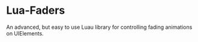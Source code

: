 # Lua-Faders
An advanced, but easy to use Luau library for controlling fading animations on UIElements.
